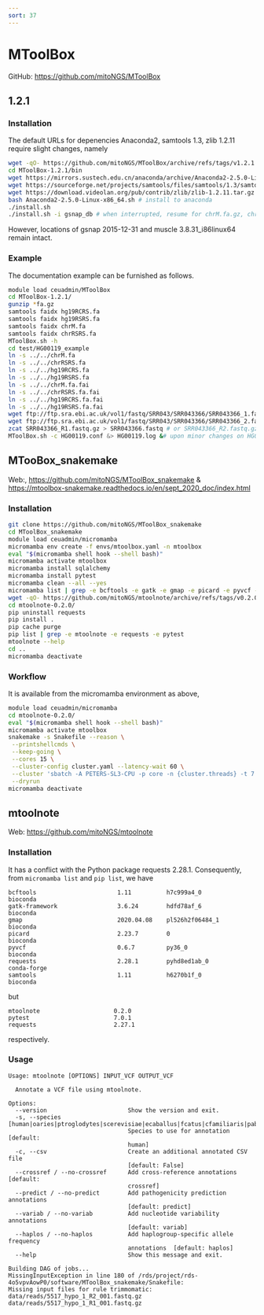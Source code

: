 ```yaml
---
sort: 37
---
```


# MToolBox

GitHub: <https://github.com/mitoNGS/MToolBox>

## 1.2.1

### Installation

The default URLs for depenencies Anaconda2, samtools 1.3, zlib 1.2.11 require slight changes, namely

```bash
wget -qO- https://github.com/mitoNGS/MToolBox/archive/refs/tags/v1.2.1.tar.gz | tar xvfz -
cd MToolBox-1.2.1/bin
wget https://mirrors.sustech.edu.cn/anaconda/archive/Anaconda2-2.5.0-Linux-x86_64.sh
wget https://sourceforge.net/projects/samtools/files/samtools/1.3/samtools-1.3.tar.bz2/
wget https://download.videolan.org/pub/contrib/zlib/zlib-1.2.11.tar.gz
bash Anaconda2-2.5.0-Linux-x86_64.sh # install to anaconda
./install.sh
./install.sh -i gsnap_db # when interrupted, resume for chrM.fa.gz, chrRSRS.fa.gz, hg19RCRS.fa.gz, hg19RSRS.fa.gz
```

However, locations of gsnap 2015-12-31 and muscle 3.8.31_i86linux64 remain intact.

### Example

The documentation example can be furnished as follows.

```bash
module load ceuadmin/MToolBox
cd MToolBox-1.2.1/
gunzip *fa.gz
samtools faidx hg19RCRS.fa
samtools faidx hg19RSRS.fa
samtools faidx chrM.fa
samtools faidx chrRSRS.fa
MToolBox.sh -h
cd test/HG00119_example
ln -s ../../chrM.fa
ln -s ../../chrRSRS.fa
ln -s ../../hg19RCRS.fa
ln -s ../../hg19RSRS.fa
ln -s ../../chrM.fa.fai
ln -s ../../chrRSRS.fa.fai
ln -s ../../hg19RCRS.fa.fai
ln -s ../../hg19RSRS.fa.fai
wget ftp://ftp.sra.ebi.ac.uk/vol1/fastq/SRR043/SRR043366/SRR043366_1.fastq.gz -O SRR043366_R1.fastq.gz
wget ftp://ftp.sra.ebi.ac.uk/vol1/fastq/SRR043/SRR043366/SRR043366_2.fastq.gz -O SRR043366_R2.fastq.gz
zcat SRR043366_R1.fastq.gz > SRR043366.fastq # or SRR043366_R2.fastq.gz?
MToolBox.sh -c HG00119.conf &> HG00119.log &# upon minor changes on HG00119.conf
```

## MTooBox_snakemake

Web:, <https://github.com/mitoNGS/MToolBox_snakemake> & <https://mtoolbox-snakemake.readthedocs.io/en/sept_2020_doc/index.html>

### Installation

```bash
git clone https://github.com/mitoNGS/MToolBox_snakemake
cd MToolBox_snakemake
module load ceuadmin/micromamba
micromamba env create -f envs/mtoolbox.yaml -n mtoolbox
eval "$(micromamba shell hook --shell bash)"
micromamba activate mtoolbox
micromamba install sqlalchemy
micromamba install pytest
micromamba clean --all --yes
micromamba list | grep -e bcftools -e gatk -e gmap -e picard -e pyvcf -e requests -e samtools
wget -qO- https://github.com/mitoNGS/mtoolnote/archive/refs/tags/v0.2.0.tar.gz | tar xfz -
cd mtoolnote-0.2.0/
pip uninstall requests
pip install .
pip cache purge
pip list | grep -e mtoolnote -e requests -e pytest
mtoolnote --help
cd ..
micromamba deactivate
```

### Workflow

It is available from the micromamba environment as above,

```bash
module load ceuadmin/micromamba
cd mtoolnote-0.2.0/
eval "$(micromamba shell hook --shell bash)"
micromamba activate mtoolbox
snakemake -s Snakefile --reason \
 --printshellcmds \
 --keep-going \
 --cores 15 \
 --cluster-config cluster.yaml --latency-wait 60 \
 --cluster 'sbatch -A PETERS-SL3-CPU -p core -n {cluster.threads} -t 7:00:00 -o {cluster.stdout}' \
 --dryrun
micromamba deactivate
```

## mtoolnote

Web: <https://github.com/mitoNGS/mtoolnote>

### Installation

It has a conflict with the Python package requests 2.28.1. Consequently, from `micromamba list` and `pip list`, we have

```
bcftools                       1.11          h7c999a4_0              bioconda
gatk-framework                 3.6.24        hdfd78af_6              bioconda
gmap                           2020.04.08    pl526h2f06484_1         bioconda
picard                         2.23.7        0                       bioconda
pyvcf                          0.6.7         py36_0                  bioconda
requests                       2.28.1        pyhd8ed1ab_0            conda-forge
samtools                       1.11          h6270b1f_0              bioconda
```

but

```
mtoolnote                     0.2.0
pytest                        7.0.1
requests                      2.27.1
```

respectively.

### Usage

```
Usage: mtoolnote [OPTIONS] INPUT_VCF OUTPUT_VCF

  Annotate a VCF file using mtoolnote.

Options:
  --version                       Show the version and exit.
  -s, --species [human|oaries|ptroglodytes|scerevisiae|ecaballus|fcatus|cfamiliaris|pabelii|ggallus|mmulatta|rnorvegicus|btaurus|oanatinus|sscrofa|nleucogenys|chircus|mmusculus|tguttata|tnigroviridis|mgallopavo|mdomestica|drerio]
                                  Species to use for annotation  [default:
                                  human]
  -c, --csv                       Create an additional annotated CSV file
                                  [default: False]
  --crossref / --no-crossref      Add cross-reference annotations  [default:
                                  crossref]
  --predict / --no-predict        Add pathogenicity prediction annotations
                                  [default: predict]
  --variab / --no-variab          Add nucleotide variability annotations
                                  [default: variab]
  --haplos / --no-haplos          Add haplogroup-specific allele frequency
                                  annotations  [default: haplos]
  --help                          Show this message and exit.

Building DAG of jobs...
MissingInputException in line 180 of /rds/project/rds-4o5vpvAowP0/software/MToolBox_snakemake/Snakefile:
Missing input files for rule trimmomatic:
data/reads/5517_hypo_1_R2_001.fastq.gz
data/reads/5517_hypo_1_R1_001.fastq.gz
```
